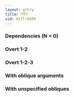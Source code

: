 ```yaml
---
layout: entry
title: གཅིར་
vid: Hill:0456
---
```

### Dependencies (N = 0)


### Overt 1-2


### Overt 1-2-3


### With oblique arguments


### With unspecified obliques
